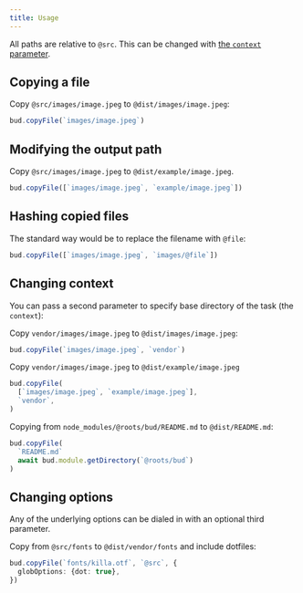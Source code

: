 ```yaml
---
title: Usage
---
```


All paths are relative to `@src`. This can be changed with [the `context` parameter](#changing-context).

## Copying a file

Copy `@src/images/image.jpeg` to `@dist/images/image.jpeg`:

```typescript title=bud.config.js
bud.copyFile(`images/image.jpeg`)
```

## Modifying the output path

Copy `@src/images/image.jpeg` to `@dist/example/image.jpeg`.

```typescript title=bud.config.js
bud.copyFile([`images/image.jpeg`, `example/image.jpeg`])
```

## Hashing copied files

The standard way would be to replace the filename with `@file`:

```typescript title=bud.config.js
bud.copyFile([`images/image.jpeg`, `images/@file`])
```

## Changing context

You can pass a second parameter to specify base directory of the task (the `context`):

Copy `vendor/images/image.jpeg` to `@dist/images/image.jpeg`:

```typescript title=bud.config.js
bud.copyFile(`images/image.jpeg`, `vendor`)
```

Copy `vendor/images/image.jpeg` to `@dist/example/image.jpeg`

```typescript title=bud.config.js
bud.copyFile(
  [`images/image.jpeg`, `example/image.jpeg`],
  `vendor`,
)
```

Copying from `node_modules/@roots/bud/README.md` to `@dist/README.md`:

```typescript title=bud.config.js
bud.copyFile(
  `README.md`
  await bud.module.getDirectory(`@roots/bud`)
)
```

## Changing options

Any of the underlying options can be dialed in with an optional third parameter.

Copy from `@src/fonts` to `@dist/vendor/fonts` and include dotfiles:

```typescript title=bud.config.js
bud.copyFile(`fonts/killa.otf`, `@src`, {
  globOptions: {dot: true},
})
```
